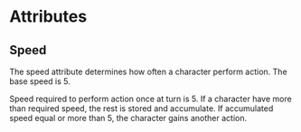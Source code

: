 # Attributes

## Speed
The speed attribute determines how often a character perform action.
The base speed is 5.

Speed required to perform action once at turn is 5.
If a character have more than required speed, the rest is stored and accumulate.
If accumulated speed equal or more than 5, the character gains another action.